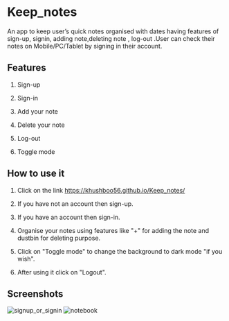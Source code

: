 # Keep_notes
An app to keep user’s quick notes organised with dates having features of sign-up, signin, adding note,deleting note , log-out .User can check their notes on Mobile/PC/Tablet by signing in their account.

## Features
1. Sign-up 

2. Sign-in 

2. Add your note

3. Delete your note

4. Log-out

5. Toggle mode



## How to use it

1. Click on the link https://khushboo56.github.io/Keep_notes/

2. If you have not an account then sign-up.

3. If you have an account then sign-in.

4. Organise your notes using features like "+" for adding the note and dustbin for deleting purpose.

5. Click on "Toggle mode" to change the background to dark mode "if you wish".

6. After using it click on "Logout".



## Screenshots

![signup_or_signin](https://github.com/khushboo56/Keep_notes/tree/main/screenshots/lgn.jpg)
![notebook](https://github.com/khushboo56/Keep_notes/tree/main/screenshots/notes.jpg)
